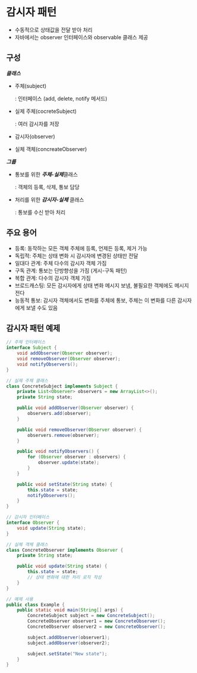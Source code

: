 # 감시자 패턴

- 수동적으로 상태값을 전달 받아 처리
- 자바에서는 observer 인터페이스와 observable 클래스 제공

## 구성
***클래스***

- 주체(subject)

  : 인터페이스 (add, delete, notify 메서드)

- 실제 주체(cocreteSubject)

  : 여러 감시자를 저장

- 감시자(observer)
- 실체 객체(concreateObserver)

***그룹***
- 통보를 위한 ***주체-실체***클래스

  : 객체의 등록, 삭제, 통보 담당

- 처리를 위한 ***감시자-실체*** 클래스

  : 통보를 수신 받아 처리

## 주요 용어

- 등록: 동작하는 모든 객체 주체에 등록, 언제든 등록, 제거 가능
- 독립적: 주체는 상태 변화 시 감시자에 변경된 상태만 전달
- 일대다 관계: 주체 다수의 감시자 객체 가짐
- 구독 관계: 통보는 단방향성을 가짐 (게시-구독 패턴)
- 복합 관계: 다수의 감시자 객체 가짐
- 브로드캐스팅: 모든 감시자에게 상태 변화 메시지 보냄, 불필요한 객체에도 메시지 전다
- 능동적 통보: 감시자 객체에서도 변화를 주체에 통보, 주체는 이 변화를 다른 감시자에게 보낼 수도 있음

## 감시자 패턴 예제

```java
// 주체 인터페이스
interface Subject {
    void addObserver(Observer observer);
    void removeObserver(Observer observer);
    void notifyObservers();
}

// 실제 주체 클래스
class ConcreteSubject implements Subject {
    private List<Observer> observers = new ArrayList<>();
    private String state;

    public void addObserver(Observer observer) {
        observers.add(observer);
    }

    public void removeObserver(Observer observer) {
        observers.remove(observer);
    }

    public void notifyObservers() {
        for (Observer observer : observers) {
            observer.update(state);
        }
    }

    public void setState(String state) {
        this.state = state;
        notifyObservers();
    }
}

// 감시자 인터페이스
interface Observer {
    void update(String state);
}

// 실체 객체 클래스
class ConcreteObserver implements Observer {
    private String state;

    public void update(String state) {
        this.state = state;
        // 상태 변화에 대한 처리 로직 작성
    }
}

// 예제 사용
public class Example {
    public static void main(String[] args) {
        ConcreteSubject subject = new ConcreteSubject();
        ConcreteObserver observer1 = new ConcreteObserver();
        ConcreteObserver observer2 = new ConcreteObserver();

        subject.addObserver(observer1);
        subject.addObserver(observer2);

        subject.setState("New state");
    }
}
```




